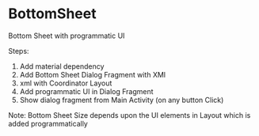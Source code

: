 # BottomSheet
Bottom Sheet with programmatic UI

Steps:
1. Add material dependency 
2. Add Bottom Sheet Dialog Fragment with XMl
3. xml with Coordinator Layout
4. Add programmatic UI in Dialog Fragment
5. Show dialog fragment from Main Activity (on any button Click)



Note: Bottom Sheet Size depends upon the UI elements in Layout which is added programmatically
